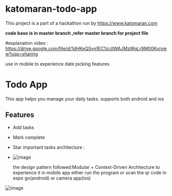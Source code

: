 # katomaran-todo-app
This project is a part of a hackathon run by https://www.katomaran.com 

**code base is in master branch ,refer master branch for project file**

#explanation video : https://drive.google.com/file/d/1dHKeQSyn1EC1zrJtWAJMztRgLr9M00Kv/view?usp=sharing

use in mobile to experience date picking features
# Todo App 
This app helps you manage your daily tasks.
supports both android and ios

## Features
- Add tasks
- Mark complete
- Star important tasks
architecture :
- ![image](https://github.com/user-attachments/assets/f0f216de-e7f3-4021-b5fd-c9116b471772)

  the design pattern followed:Modular + Context-Driven Architecture
to experience it in mobile app either run the program or scan the qr code in expo go(android) or camera app(ios)

![image](https://github.com/user-attachments/assets/7b7b756f-96aa-4f2f-9345-c2bb1f9015d7)




